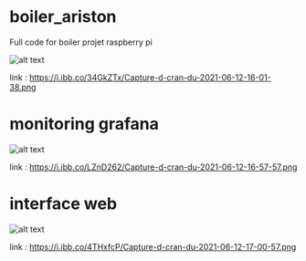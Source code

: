 # boiler_ariston
Full code for boiler projet raspberry pi

![alt text](https://i.ibb.co/34GkZTx/Capture-d-cran-du-2021-06-12-16-01-38.png) 
 
link : https://i.ibb.co/34GkZTx/Capture-d-cran-du-2021-06-12-16-01-38.png
 
# monitoring grafana
![alt text](https://i.ibb.co/LZnD262/Capture-d-cran-du-2021-06-12-16-57-57.png) 
 
link : https://i.ibb.co/LZnD262/Capture-d-cran-du-2021-06-12-16-57-57.png
 
# interface web
![alt text](https://i.ibb.co/4THxfcP/Capture-d-cran-du-2021-06-12-17-00-57.png) 
 
link : https://i.ibb.co/4THxfcP/Capture-d-cran-du-2021-06-12-17-00-57.png
